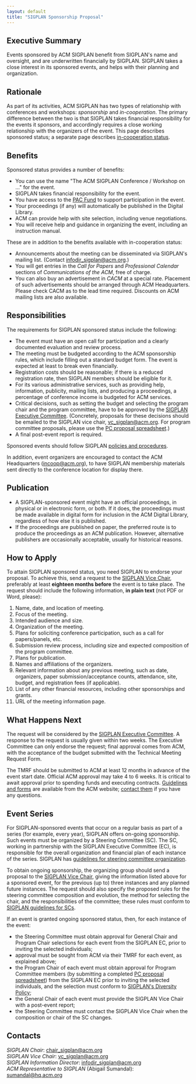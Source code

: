 ```yaml
---
layout: default
title: "SIGPLAN Sponsorship Proposal"
---
```

Executive Summary
-----------------

Events sponsored by ACM SIGPLAN benefit from SIGPLAN's name and
oversight, and are underwritten financially by SIGPLAN. SIGPLAN takes
a close interest in its sponsored events, and helps with their
planning and organization.

Rationale
---------

As part of its activities, ACM SIGPLAN has two types of relationship
with conferences and workshops: *sponsorship* and *in-cooperation*. The
primary difference between the two is that SIGPLAN takes financial
responsibility for the events it sponsors, and accordingly requires 
a close working relationship with the organizers of the event. This page
describes sponsored status; a separate page describes
[in-cooperation status](/Resources/Proposals/Cooperated).

Benefits
--------

Sponsored status provides a number of benefits:

- You can use the name "The ACM SIGPLAN Conference / Workshop on ..." for
  the event. <!--- BCP: What about "symposium? What about other permutations
  of these words? --->
- SIGPLAN takes financial responsibility for the event.
- You have access to the [PAC Fund](/PAC) to support participation in the event.
- Your proceedings (if any) will automatically be published in the Digital Library.
- ACM can provide help with site selection, including venue negotiations.
- You will receive help and guidance in organizing the event,
  including an instruction manual.  <!--- BCP: Where is this instruction
  manual? Why don't we just make it available to everybody and link it here? --->

These are in addition to the benefits available with in-cooperation status:

- Announcements about the meeting can be disseminated via
  SIGPLAN's mailing list. (Contact [infodir\_sigplan@acm.org](mailto:infodir_sigplan@acm.org?subject=SIGPLAN%20Mailing%20List).)
- You will get entries in the _Call for Papers_
  and _Professional Calendar_ sections of _Communications of the ACM_, free of charge.
- You can also buy an advertisement in _CACM_ at a special rate. Placement
  of such advertisements should be arranged through ACM Headquarters. Please
  check CACM as to the lead time required. Discounts on ACM mailing lists
  are also available.

Responsibilities
----------------

The requirements for SIGPLAN sponsored status
include the following:

- The event must have an open call for participation and a clearly
  documented evaluation and review process.
- The meeting must be budgeted according to the ACM sponsorship rules,
  which include filling out a standard budget form. The event is
  expected at least to break even financially.
- Registration costs should be reasonable; if there is a reduced
  registration rate, then SIGPLAN members should be eligible for it.
- For its various administrative services, such as providing help,
  information, publicity, mailing lists, and producing a proceedings,
  a percentage of conference income is budgeted for ACM services.
- Critical decisions, such as setting the budget and selecting the
  program chair and the program committee, have to be approved by
  the [SIGPLAN Executive Committee](/ContactUs).  (Concretely, proposals for these decisions should be emailed to the SIGPLAN vice chair, [vc\_sigplan@acm.org](mailto:vc_sigplan@acm.org).  For program committee proposals, please use the [PC proposal spreadsheet](/Resources/Guidelines/sigplan-pc-proposal-template.xlsx).)
- A final post-event report is required.  

Sponsored events should follow 
SIGPLAN [policies and procedures](/Resources/Guidelines/ConferenceOrganizers).

In addition, event organizers are encouraged to contact the ACM
Headquarters ([incoop@acm.org](mailto:incoop@acm.org)), to have
SIGPLAN membership materials sent directly to the conference
location for display there.   

Publication
-----------

-   A SIGPLAN-sponsored event might have an official
    proceedings, in physical or in electronic form, or both. If it
    does, the proceedings must be made available in digital form for
    inclusion in the ACM Digital Library, regardless of how else it is
    published.  
-   If the proceedings are published on paper, the preferred route
    is to produce the proceedings as an ACM publication. However,
    alternative publishers are occasionally acceptable, usually for
    historical reasons.  

How to Apply
------------

To attain SIGPLAN sponsored status, you need SIGPLAN to endorse your proposal.
To achieve this, send a request to the
[SIGPLAN Vice Chair](mailto:vc_sigplan@acm.org),
preferably at least **eighteen months before** the event is to take
place. The request should include the following information, **in plain text** (not PDF or Word, please):

1.  Name, date, and location of meeting.
2.  Focus of the meeting.
3.  Intended audience and size.
4.  Organization of the meeting.
5.  Plans for soliciting conference participation, such as a call
    for papers/panels, etc.
6.  Submission review process, including size and expected
    composition of the program committee.
7.  Plans for publication.
8.  Names and affiliations of the organizers.
9.  Relevant information about any previous meeting,
    such as date, organizers, paper submission/acceptance counts,
    attendance, site, budget, and registration fees
    (if applicable).
10. List of any other financial resources, including other
    sponsorships and grants.
11. URL of the meeting information page.  

What Happens Next
-----------------

The request will be considered by the
[SIGPLAN Executive Committee](/ContactUs). A response to
the request is usually given within two weeks. The Executive Committee
can only endorse the request; final approval
comes from ACM, with the acceptance of the budget submitted with the
Technical Meeting Request Form.

The TMRF should be submitted to ACM at least 12 months in advance of
the event start date. Official ACM approval may take 4 to 6 weeks. It
is critical to await approval prior to spending funds and executing
contracts.
[Guidelines and forms](http://www.acm.org/sigs/volunteer_resources/conference_manual/manual_read_me)
are available from the ACM website; 
[contact them](mailto:paf_tmrf@acm.org) if you have any questions.


Event Series
------------

For SIGPLAN-sponsored events that occur on a
regular basis as part of a series (for example, every year),
SIGPLAN offers on-going sponsorship. Such events must be
organized by a Steering Committee (SC). The SC, working
in partnership with the SIGPLAN Executive Committee (EC), is
responsible for the overall organization and financial plan of each
instance of the series. SIGPLAN has
[guidelines for steering committee organization](/Resources/Guidelines/SCommittee).  

To obtain ongoing sponsorship, the organizing group should send a
proposal to the [SIGPLAN Vice Chair](mailto:vc_sigplan@acm.org),
giving the information listed above for a sponsored event, for the
previous (up to) three instances and any planned future instances.
The request should also specify the proposed rules for the steering
committee composition and evolution, the method for selecting the
chair, and the responsibilities of the committee; these rules must
conform to [SIGPLAN guidelines for SCs](http://www.sigplan.org/Resources/Guidelines/SCommittee).

If an event is granted ongoing sponsored status, then, for each instance of
the event:

-   the Steering Committee must obtain approval for General Chair and
    Program Chair selections for each event from the SIGPLAN EC, prior to
    inviting the selected individuals;
-   approval must be sought from ACM via their TMRF for each event,
    as explained above;
-   the Program Chair of each event must obtain approval for Program Committee
    members (by submitting a completed
    [PC proposal 
    spreadsheet](/Resources/Guidelines/sigplan-pc-proposal-template.xlsx))
    from the SIGPLAN EC prior to inviting the selected individuals, and the
    selection must conform to
    [SIGPLAN's Diversity Policy](/Resources/Policies/Diversity);
-   the General Chair of each event must provide the SIGPLAN Vice
    Chair with a post-event report;
-   the Steering Committee must contact the SIGPLAN Vice Chair when
    the composition or chair of the SC changes.  

Contacts
--------

_SIGPLAN Chair_:
[chair\_sigplan@acm.org](mailto:chair_sigplan@acm.org)  
_SIGPLAN Vice Chair_:
[vc\_sigplan@acm.org](mailto:vc_sigplan@acm.org)  
_SIGPLAN Information Director_:
[infodir\_sigplan@acm.org](mailto:infodir_sigplan@acm.org?subject=Conference%20Information)  
_ACM Representative to SIGPLAN_ (Abigail Sumandal):
[sumandal@hq.acm.org](mailto:sumandal@hq.acm.org)
